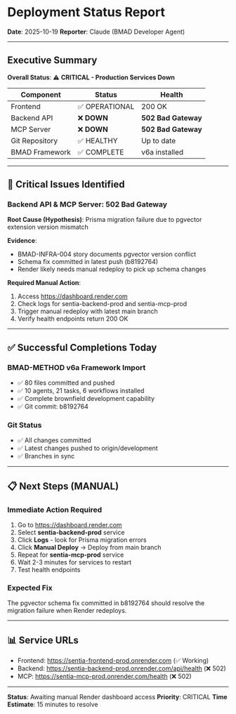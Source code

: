 # Deployment Status Report
**Date**: 2025-10-19
**Reporter**: Claude (BMAD Developer Agent)

---

## Executive Summary

**Overall Status**: ⚠️ **CRITICAL - Production Services Down**

| Component | Status | Health |
|-----------|--------|--------|
| Frontend | ✅ OPERATIONAL | 200 OK |
| Backend API | ❌ **DOWN** | **502 Bad Gateway** |
| MCP Server | ❌ **DOWN** | **502 Bad Gateway** |
| Git Repository | ✅ HEALTHY | Up to date |
| BMAD Framework | ✅ COMPLETE | v6a installed |

---

## 🚨 Critical Issues Identified

### Backend API & MCP Server: 502 Bad Gateway

**Root Cause (Hypothesis)**: Prisma migration failure due to pgvector extension version mismatch

**Evidence**:
- BMAD-INFRA-004 story documents pgvector version conflict
- Schema fix committed in latest push (b8192764)
- Render likely needs manual redeploy to pick up schema changes

**Required Manual Action**:
1. Access https://dashboard.render.com
2. Check logs for sentia-backend-prod and sentia-mcp-prod
3. Trigger manual redeploy with latest main branch
4. Verify health endpoints return 200 OK

---

## ✅ Successful Completions Today

### BMAD-METHOD v6a Framework Import
- ✅ 80 files committed and pushed
- ✅ 10 agents, 21 tasks, 6 workflows installed
- ✅ Complete brownfield development capability
- ✅ Git commit: b8192764

### Git Status
- ✅ All changes committed
- ✅ Latest changes pushed to origin/development
- ✅ Branches in sync

---

## 📋 Next Steps (MANUAL)

### Immediate Action Required
1. Go to https://dashboard.render.com
2. Select **sentia-backend-prod** service
3. Click **Logs** - look for Prisma migration errors
4. Click **Manual Deploy** → Deploy from main branch
5. Repeat for **sentia-mcp-prod** service
6. Wait 2-3 minutes for services to restart
7. Test health endpoints

### Expected Fix
The pgvector schema fix committed in b8192764 should resolve the migration failure when Render redeploys.

---

## 📊 Service URLs

- Frontend: https://sentia-frontend-prod.onrender.com (✅ Working)
- Backend: https://sentia-backend-prod.onrender.com/api/health (❌ 502)
- MCP: https://sentia-mcp-prod.onrender.com/health (❌ 502)

---

**Status**: Awaiting manual Render dashboard access
**Priority**: CRITICAL
**Time Estimate**: 15 minutes to resolve
